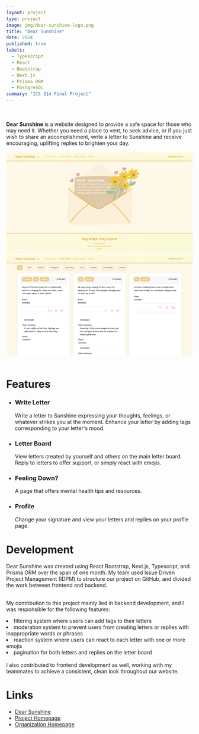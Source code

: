 ```yaml
---
layout: project
type: project
image: img/dear-sunshine-logo.png
title: "Dear Sunshine"
date: 2024
published: true
labels:
  - Typescript
  - React
  - Bootstrap
  - Next.js
  - Prisma ORM
  - PostgreSQL
summary: "ICS 314 Final Project"
---
```


<br />
<br />
<strong>Dear Sunshine</strong> is a website designed to provide a safe space for those who may need it.
Whether you need a place to vent, to seek advice, or if you just wish to share an accomplishment, write a letter to Sunshine and receive encouraging, uplifting replies to brighten your day.
<br />
<br />

<div class="d-flex">
  <div>
    <img width="600px" src="../img/dear-sunshine.png" class="img-thumbnail" >
  </div>
  <div>
    <img width="600px" src="../img/dear-sunshine-1.png" class="img-thumbnail" >
  </div>
</div>
<br />

<h1>Features</h1>
<ul>
  <li><h3>Write Letter</h3>
  Write a letter to Sunshine expressing your thoughts, feelings, or whatever strikes you at the moment. Enhance your letter by adding tags corresponding to your letter's mood.</li>
  <li><h3>Letter Board</h3>
  View letters created by yourself and others on the main letter board. Reply to letters to offer support, or simply react with emojis.</li>
  <li><h3>Feeling Down?</h3>
  A page that offers mental health tips and resources.</li>
  <li><h3>Profile</h3>
  Change your signature and view your letters and replies on your profile page.</li>
</ul>

<h1>Development</h1>
Dear Sunshine was created using React Bootstrap, Next.js, Typescript, and Prisma ORM over the span of one month. My team used Issue Driven Project Management (IDPM) to structure our project on GitHub, and divided the work between frontend and backend.
<br />
<br />

My contribution to this project mainly lied in backend development, and I was responsible for the following features:
<li>filtering system where users can add tags to their letters</li>
<li>moderation system to prevent users from creating letters or replies with inappropriate words or phrases</li>
<li>reaction system where users can react to each letter with one or more emojis</li>
<li>pagination for both letters and replies on the letter board</li>
<br />
I also contributed to frontend development as well, working with my teammates to achieve a consistent, clean look throughout our website. 

<h1>Links</h1>
<ul>
  <li><a href="https://dearsunshine.vercel.app/">Dear Sunshine</a></li>
  <li><a href="https://dear-sunshine.github.io/">Project Homepage</a></li>
  <li><a href="https://github.com/dear-sunshine">Organization Homepage</a></li>
  <br />
</ul>
